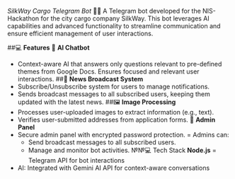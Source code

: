 *SilkWay Cargo Telegram Bot* 🚚🤖
A Telegram bot developed for the NIS-Hackathon for the city cargo company SilkWay. This bot leverages AI capabilities and advanced functionality to streamline communication and ensure efficient management of user interactions.

##💻 **Features**
🤖 **AI Chatbot**
- Context-aware AI that answers only questions relevant to pre-defined themes from Google Docs.
Ensures focused and relevant user interactions.
##📰 **News Broadcast System**
- Subscribe/Unsubscribe system for users to manage notifications.
- Sends broadcast messages to all subscribed users, keeping them updated with the latest news.
##🖼️ **Image Processing**
- Processes user-uploaded images to extract information (e.g., text).
- Verifies user-submitted addresses from application forms.
🔐 **Admin Panel**
- Secure admin panel with encrypted password protection.
= Admins can:
    - Send broadcast messages to all subscribed users.
    - Manage and monitor bot activities.
№№💻 Tech Stack
 **Node.js**
= Telegram API for bot interactions
- AI: Integrated with Gemini AI API for context-aware conversations

